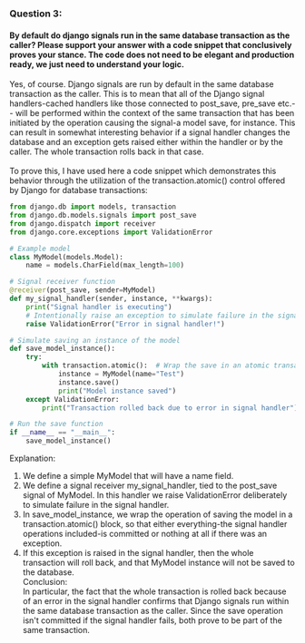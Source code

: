 ### Question 3:
#### By default do django signals run in the same database transaction as the caller? Please support your answer with a code snippet that conclusively proves your stance. The code does not need to be elegant and production ready, we just need to understand your logic.

Yes, of course. Django signals are run by default in the same database transaction as the caller. This is to mean that all of the Django signal handlers-cached handlers like those connected to post_save, pre_save etc.-- will be performed within the context of the same transaction that has been initiated by the operation causing the signal-a model save, for instance. This can result in somewhat interesting behavior if a signal handler changes the database and an exception gets raised either within the handler or by the caller. The whole transaction rolls back in that case.
<br><br>
To prove this, I have used here a code snippet which demonstrates this behavior through the utilization of the transaction.atomic() control offered by Django for database transactions:
``` Python
from django.db import models, transaction
from django.db.models.signals import post_save
from django.dispatch import receiver
from django.core.exceptions import ValidationError

# Example model
class MyModel(models.Model):
    name = models.CharField(max_length=100)

# Signal receiver function
@receiver(post_save, sender=MyModel)
def my_signal_handler(sender, instance, **kwargs):
    print("Signal handler is executing")
    # Intentionally raise an exception to simulate failure in the signal
    raise ValidationError("Error in signal handler!")

# Simulate saving an instance of the model
def save_model_instance():
    try:
        with transaction.atomic():  # Wrap the save in an atomic transaction
            instance = MyModel(name="Test")
            instance.save()
            print("Model instance saved")
    except ValidationError:
        print("Transaction rolled back due to error in signal handler")

# Run the save function
if __name__ == "__main__":
    save_model_instance()
```
Explanation:<br>
1. We define a simple MyModel that will have a name field.<br>
2. We define a signal receiver my_signal_handler, tied to the post_save signal of MyModel. In this handler we raise ValidationError deliberately to simulate failure in the signal handler.<br>
3. In save_model_instance, we wrap the operation of saving the model in a transaction.atomic() block, so that either everything-the signal handler operations included-is committed or nothing at all if there was an exception.<br>
4. If this exception is raised in the signal handler, then the whole transaction will roll back, and that MyModel instance will not be saved to the database.<br>
Conclusion:<br>
In particular, the fact that the whole transaction is rolled back because of an error in the signal handler confirms that Django signals run within the same database transaction as the caller. Since the save operation isn't committed if the signal handler fails, both prove to be part of the same transaction.
